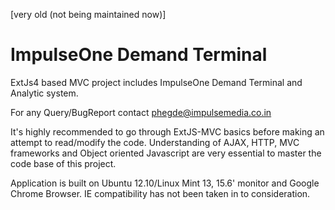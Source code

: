 [very old (not being maintained now)]

# ImpulseOne Demand Terminal
ExtJs4 based MVC project includes ImpulseOne Demand Terminal and Analytic system.

For any Query/BugReport contact phegde@impulsemedia.co.in

It's highly recommended to go through ExtJS-MVC basics before making an attempt to read/modify the code. 
Understanding of AJAX, HTTP, MVC frameworks and Object oriented Javascript are very essential
to master the code base of this project. 

Application is built on Ubuntu 12.10/Linux Mint 13, 15.6' monitor and Google Chrome Browser. IE compatibility 
has not been taken in to consideration. 

